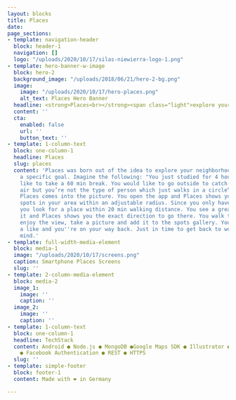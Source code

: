 ```yaml
---
layout: blocks
title: Places
date: 
page_sections:
- template: navigation-header
  block: header-1
  navigation: []
  logo: "/uploads/2020/10/17/silas-niewierra-logo-1.png"
- template: hero-banner-w-image
  block: hero-2
  background_image: "/uploads/2018/06/21/hero-2-bg.png"
  image:
    image: "/uploads/2020/10/17/hero-places.png"
    alt_text: Places Hero Banner
  headline: <strong>Places<br></strong><span class="light">explore your neighborhood</span>
  content: ''
  cta:
    enabled: false
    url: ''
    button_text: ''
- template: 1-column-text
  block: one-column-1
  headline: Places
  slug: places
  content: 'Places was born out of the idea to explore your neighborhood but with
    a specific goal. Imagine the following: "You just studied for 4 hours and would
    like to take a 60 min break. You would like to go outside to catch some fresh
    air but you’re not the type of person which just walks in a circle“. That’s where
    Places comes into the picture. You open the app and Places shows you beautiful
    spots in your area within an adjustable radius. Since you only have a 60 min Break,
    you look for a place within 20 min walking distance. You see a great place, select
    it and Places shows you the exact direction to go there. You walk to the spot,
    enjoy the view, take a picture and add it to the spots gallery. You give the place
    a like and you''re on your way back. Just in time to get back to work with a fresh
    mind.'
- template: full-width-media-element
  block: media-1
  image: "/uploads/2020/10/17/screens.png"
  caption: Smartphone Places Screens
  slug: ''
- template: 2-column-media-element
  block: media-2
  image_1:
    image: ''
    caption: ''
  image_2:
    image: ''
    caption: ''
- template: 1-column-text
  block: one-column-1
  headline: TechStack
  content: Android ● Node.js ● MongoDB ●Google Maps SDK ● Illustrator ● Photoshop
    ● Facebook Authentication ● REST ● HTTPS
  slug: ''
- template: simple-footer
  block: footer-1
  content: Made with ❤︎ in Germany

---
```

